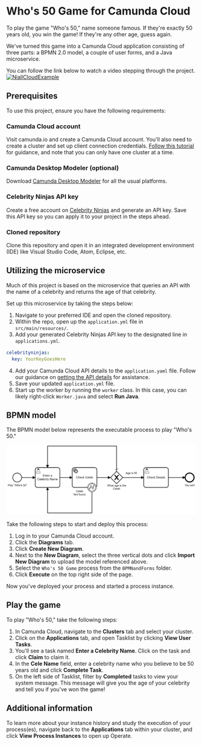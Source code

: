 # Who's 50 Game for Camunda Cloud

To play the game "Who's 50," name someone famous. If they're exactly 50 years old, you win the game! If they're any other age, guess again.

We've turned this game into a Camunda Cloud application consisting of three parts: a BPMN 2.0 model, a couple of user forms, and a Java microservice.

You can follow the link below to watch a video stepping through the project.
[![NiallCloudExample](https://img.youtube.com/vi/oRzpTUN2l6I/0.jpg)](https://youtu.be/oRzpTUN2l6I)

## Prerequisites

To use this project, ensure you have the following requirements:

### Camunda Cloud account

Visit camunda.io and create a Camunda Cloud account. You'll also need to create a cluster and set up client connection credentials. [Follow this tutorial](https://docs.camunda.io/docs/guides/getting-started/) for guidance, and note that you can only have one cluster at a time.

### Camunda Desktop Modeler (optional)

Download [Camunda Desktop Modeler](https://camunda.com/download/modeler/) for all the usual platforms.

### Celebrity Ninjas API key

Create a free account on [Celebrity Ninjas](https://celebrityninjas.com/) and generate an API key. Save this API key so you can apply it to your project in the steps ahead.

### Cloned repository

Clone this repository and open it in an integrated development environment (IDE) like Visual Studio Code, Atom, Eclipse, etc.

## Utilizing the microservice

Much of this project is based on the microservice that queries an API with the name of a celebrity and returns the age of that celebrity.

Set up this microservice by taking the steps below:

1. Navigate to your preferred IDE and open the cloned repository.
2. Within the repo, open up the `application.yml` file in `src/main/resources/`.
3. Add your generated Celebrity Ninjas API key to the designated line in `applications.yml`.
```yaml
celebrityninjas:
  key: YourKeyGoesHere
```
4. Add your Camunda Cloud API details to the `application.yaml` file. Follow our guidance on [getting the API details](https://docs.camunda.io/docs/guides/getting-started/setup-client-connection-credentials/) for assistance.
5. Save your updated `application.yml` file.
6. Start up the worker by running the `worker` class. In this case, you can likely right-click `Worker.java` and select **Run Java**.

## BPMN model

The BPMN model below represents the executable process to play "Who's 50."

![BPMNModel](./BPMNandForms/Whos50Game.png)

Take the following steps to start and deploy this process:

1. Log in to your Camunda Cloud account.
2. Click the **Diagrams** tab.
3. Click **Create New Diagram**.
4. Next to the **New Diagram**, select the three vertical dots and click **Import New Diagram** to upload the model referenced above.
5. Select the `Who's 50 Game` process from the `BPMNandForms` folder.
6. Click **Execute** on the top right side of the page.

Now you've deployed your process and started a process instance.

## Play the game

To play "Who's 50," take the following steps:

1. In Camunda Cloud, navigate to the **Clusters** tab and select your cluster.
2. Click on the **Applications** tab, and open Tasklist by clicking **View User Tasks**.
3. You'll see a task named **Enter a Celebrity Name**. Click on the task and click **Claim** to claim it.
4. In the **Cele Name** field, enter a celebrity name who you believe to be 50 years old and click **Complete Task**.
5. On the left side of Tasklist, filter by **Completed** tasks to view your system message. This message will give you the age of your celebrity and tell you if you've won the game!

## Additional information

To learn more about your instance history and study the execution of your process(es), navigate back to the **Applications** tab within your cluster, and click **View Process Instances** to open up Operate.